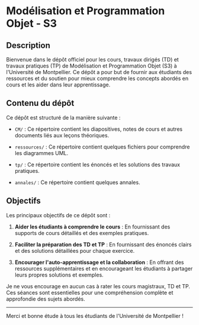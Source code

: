 # Modélisation et Programmation Objet - S3
## Description
Bienvenue dans le dépôt officiel pour les cours, travaux dirigés (TD) et travaux pratiques (TP) de Modélisation et Programmation Objet (S3) à l'Université de Montpellier. Ce dépôt a pour but de fournir aux étudiants des ressources et du soutien pour mieux comprendre les concepts abordés en cours et les aider dans leur apprentissage.

## Contenu du dépôt
Ce dépôt est structuré de la manière suivante :

- `CM/` : Ce répertoire contient les diapositives, notes de cours et autres documents liés aux leçons théoriques.

- `ressources/` : Ce répertoire contient quelques fichiers pour comprendre les diagrammes UML.

- `tp/` : Ce répertoire contient les énoncés et les solutions des travaux pratiques.

- `annales/` : Ce répertoire contient quelques annales.

## Objectifs
Les principaux objectifs de ce dépôt sont :

1. **Aider les étudiants à comprendre le cours** : En fournissant des supports de cours détaillés et des exemples pratiques.

2. **Faciliter la préparation des TD et TP** : En fournissant des énoncés clairs et des solutions détaillées pour chaque exercice.

3. **Encourager l'auto-apprentissage et la collaboration** : En offrant des ressources supplémentaires et en encourageant les étudiants à partager leurs propres solutions et exemples.

Je ne vous encourage en aucun cas à rater les cours magistraux, TD et TP.
Ces séances sont essentielles pour une compréhension complète et approfondie des sujets abordés.

---
Merci et bonne étude à tous les étudiants de l'Université de Montpellier !

